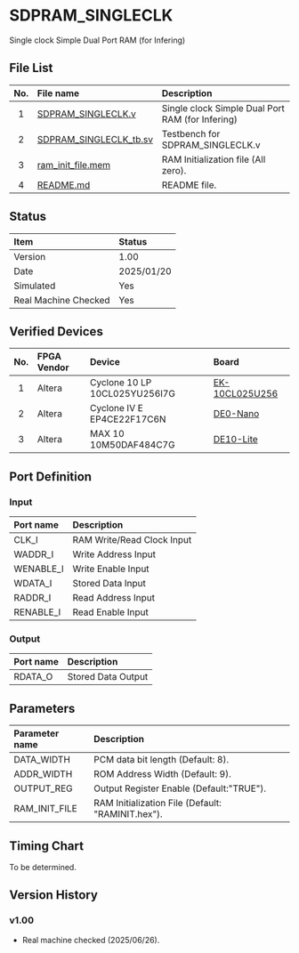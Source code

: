 # SDPRAM_SINGLECLK
Single clock Simple Dual Port RAM (for Infering)

## File List
| No. |File name|Description|
|:---:|:-------------------------|:----------|
|  1  |[SDPRAM_SINGLECLK.v](./SDPRAM_SINGLECLK.v)|Single clock Simple Dual Port RAM (for Infering)|
|  2  |[SDPRAM_SINGLECLK_tb.sv](./SDPRAM_SINGLECLK_tb.sv)|Testbench for SDPRAM_SINGLECLK.v|
|  3  |[ram_init_file.mem](./ram_init_file.mem)|RAM Initialization file (All zero).|
|  4  |[README.md](./README.md)|README file.|

## Status
|Item|Status|
|:------|:---------|
|Version|1.00|
|Date   |2025/01/20|
|Simulated|Yes|
|Real Machine Checked|Yes|

## Verified Devices
|No.|FPGA Vendor|Device|Board|
|:-:|:----------|:-----|:----|
|1|Altera|Cyclone 10 LP 10CL025YU256I7G|[EK-10CL025U256](https://www.intel.com/content/www/us/en/products/details/fpga/development-kits/cyclone/10-lp-evaluation-kit.html)|
|2|Altera|Cyclone IV E EP4CE22F17C6N|[DE0-Nano](https://www.terasic.com.tw/cgi-bin/page/archive.pl?No=593)|
|3|Altera|MAX 10 10M50DAF484C7G|[DE10-Lite](https://www.terasic.com.tw/cgi-bin/page/archive.pl?Language=English&CategoryNo=234&No=1021)|

## Port Definition
### Input
|Port name|Description|
|:--------|:----------|
|CLK_I|RAM Write/Read Clock Input|
|WADDR_I|Write Address Input|
|WENABLE_I|Write Enable Input|
|WDATA_I|Stored Data Input|
|RADDR_I|Read Address Input|
|RENABLE_I|Read Enable Input|

### Output
|Port name|Description|
|:--------|:----------|
|RDATA_O|Stored Data Output|

## Parameters
|Parameter name|Description|
|:-------------|:----------|
|DATA_WIDTH|PCM data bit length (Default: 8).|
|ADDR_WIDTH|ROM Address Width (Default: 9).|
|OUTPUT_REG|Output Register Enable (Default:"TRUE").|
|RAM_INIT_FILE|RAM Initialization File (Default: "RAMINIT.hex").|

## Timing Chart
To be determined.

## Version History
### v1.00
- Real machine checked (2025/06/26).
